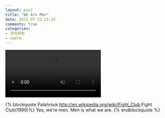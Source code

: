 ```yaml
---
layout: post
title: "We Are Men"
date: 2013-07-22 21:24
comments: true
categories:
- 浮光掠影
- iwdrm
---
```


<video playsInline autoplay loop muted>
    <source src="{{ site.static_base }}/downloads/video/movie_clips/fight_club.mp4" type="video/mp4">
    <p>Your browser doesn't support this embedded video.</p>
</video>

{% blockquote Palahniuk http://en.wikipedia.org/wiki/Fight_Club Fight Club(1999)%}
Yes, we’re men. Men is what we are.
{% endblockquote %}
